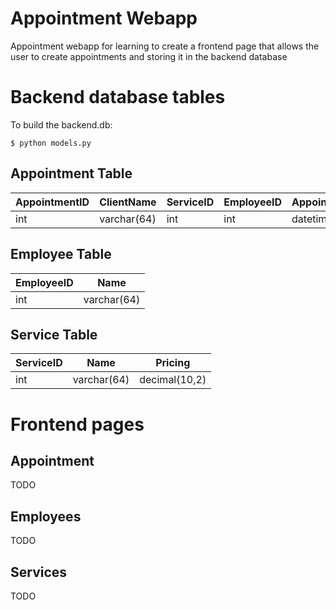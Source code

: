 # Appointment Webapp
Appointment webapp for learning to create a frontend page that allows the user to create appointments and storing it in the backend database

# Backend database tables
To build the backend.db:

``` $ python models.py ```

## Appointment Table
| AppointmentID | ClientName  | ServiceID | EmployeeID | Appointment | Tips          | Total         |
|---------------|-------------|-----------|------------|-------------|---------------|---------------|
| int           | varchar(64) | int       | int        | datetime    | decimal(10,2) | decimal(10,2) |

## Employee Table
| EmployeeID | Name         |
|------------|--------------|
| int        | varchar(64)  |

## Service Table
| ServiceID | Name        | Pricing       |
|-----------|-------------|---------------|
| int       | varchar(64) | decimal(10,2) |

# Frontend pages
## Appointment
TODO

## Employees
TODO

## Services
TODO


